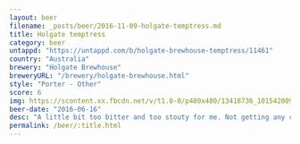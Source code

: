 ```yaml
---
layout: beer
filename: _posts/beer/2016-11-09-holgate-temptress.md
title: Holgate temptress
category: beer
untappd: "https://untappd.com/b/holgate-brewhouse-temptress/11461"
country: "Australia"
brewery: "Holgate Brewhouse"
breweryURL: "/brewery/holgate-brewhouse.html"
style: "Porter - Other"
score: 6
img: https://scontent.xx.fbcdn.net/v/t1.0-0/p480x480/13418736_10154200938698745_7920734449371306402_n.jpg?_nc_cat=109&_nc_ht=scontent.xx&oh=56c07a1829f22d6899cf4343eb180e20&oe=5C9D4880
beer-date: "2016-06-16"
desc: "A little bit too bitter and too stouty for me. Not getting any chocolate either"
permalink: /beer/:title.html
---
```

